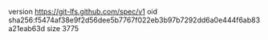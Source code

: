 version https://git-lfs.github.com/spec/v1
oid sha256:f5474af38e9f2d56dee5b7767f022eb3b97b7292dd6a0e444f6ab83a21eab63d
size 3775
